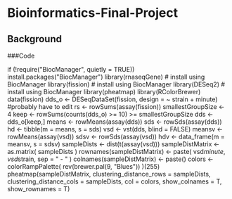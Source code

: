 # Bioinformatics-Final-Project
## Background
###Code

if (!require("BiocManager", quietly = TRUE))
  install.packages("BiocManager")
library(rnaseqGene) # install using BiocManager
library(fission) # install using BiocManager
library(DESeq2)  # install using BiocManager
library(pheatmap)
library(RColorBrewer)
data(fission)
dds_o <- DESeqDataSet(fission, design = ~ strain + minute) #probably have to edit
rs <- rowSums(assay(fission))
smallestGroupSize <- 4
keep <- rowSums(counts(dds_o) >= 10) >= smallestGroupSize
dds <- dds_o[keep,]
means <- rowMeans(assay(dds))
sds <- rowSds(assay(dds))
hd <- tibble(m = means, s = sds)
vsd <- vst(dds, blind = FALSE)
meansv <- rowMeans(assay(vsd))
sdsv <- rowSds(assay(vsd))
hdv <- data_frame(m = meansv, s = sdsv)
sampleDists <- dist(t(assay(vsd)))
sampleDistMatrix <- as.matrix( sampleDists )
rownames(sampleDistMatrix) <- paste( vsd$minute, vsd$strain, sep = " - " )
colnames(sampleDistMatrix) <- paste()
colors <- colorRampPalette( rev(brewer.pal(9, "Blues")) )(255)
pheatmap(sampleDistMatrix,
         clustering_distance_rows = sampleDists,
         clustering_distance_cols = sampleDists,
         col = colors, show_colnames = T, show_rownames = T)
